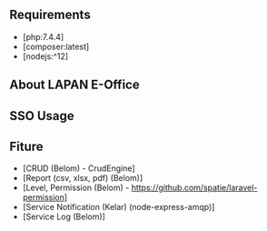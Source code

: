 ## Requirements
- [php:7.4.4]
- [composer:latest]
- [nodejs:^12]

## About LAPAN E-Office


## SSO Usage


## Fiture
- [CRUD (Belom) - CrudEngine]
- [Report (csv, xlsx, pdf) (Belom)]
- [Level, Permission (Belom) - https://github.com/spatie/laravel-permission]
- [Service Notification (Kelar) (node-express-amqp)]
- [Service Log (Belom)]


